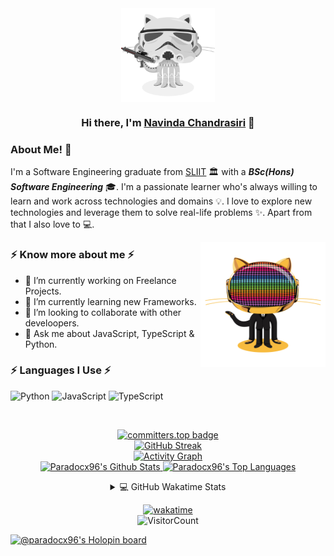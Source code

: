 
<div align="center">
<img align="center" alt="GIF" height="150px" src="https://github.com/paradocx96/paradocx96/blob/main/images/stormtroopocat.png" />

### Hi there, I'm [Navinda Chandrasiri](https://github.com/paradocx96) 👋

</div>  

### About Me! 🤩 &nbsp;

I'm a Software Engineering graduate from <a alt="SLIIT" href="https://www.sliit.lk" target="_blank">SLIIT</a> 🏛 with a _***BSc(Hons) Software Engineering***_ 🎓. I'm a passionate learner who's always willing to learn and work across technologies and domains 💡. I love to explore new technologies and leverage them to solve real-life problems ✨. Apart from that I also love to 💻. 

<img align="right" height="200" width="200" alt="GIF" src="https://github.com/paradocx96/paradocx96/blob/main/images/daftpunktocat-guy.gif" />

### ⚡ Know more about me ⚡  
- 🔭 I’m currently working on Freelance Projects.
- 🌱 I’m currently learning new Frameworks.
- 👯 I’m looking to collaborate with other develoopers.
- 💬 Ask me about JavaScript, TypeScript & Python.

### ⚡ Languages I Use ⚡  

![Python](https://img.shields.io/badge/Python-3776AB?style=for-the-badge&logo=python&logoColor=white) 
![JavaScript](https://img.shields.io/badge/JavaScript-323330?style=for-the-badge&logo=javascript&logoColor=F7DF1E) 
![TypeScript](https://img.shields.io/badge/TypeScript-white?style=for-the-badge&logo=typescript) 
 
<br />
<div align="center">  

  [![committers.top badge](https://user-badge.committers.top/sri_lanka_private/paradocx96.svg)](https://user-badge.committers.top/sri_lanka_private/paradocx96)  
  [![GitHub Streak](http://github-readme-streak-stats.herokuapp.com/?user=Paradocx96&theme=dark)](https://github.com/paradocx96)  
  [![Activity Graph](https://github-readme-activity-graph.vercel.app/graph?username=Paradocx96&theme=redical)](https://github.com/paradocx96)  
  <a href="https://github.com/anuraghazra/github-readme-stats">
      <img alt="Paradocx96's Github Stats" src="https://denvercoder1-github-readme-stats.vercel.app/api?username=paradocx96&show_icons=true&count_private=true&theme=react&hide_border=true&bg_color=1F222E&title_color=F85D7F&icon_color=F8D866" height="192px"/>
  </a>
  <a href="https://github.com/anuraghazra/github-readme-stats">
    <img alt="Paradocx96's Top Languages" src="https://denvercoder1-github-readme-stats.vercel.app/api/top-langs/?username=paradocx96&langs_count=8&layout=compact&theme=react&hide_border=true&bg_color=1F222E&title_color=F85D7F&icon_color=F8D866" height="192px"/>
  </a> 
  
  
<details> 
  <summary>💻 GitHub Wakatime Stats</summary>
  <br/>

  <a href="https://wakatime.com/@paradocx96">
    <img src="https://wakatime.com/share/@paradocx96/f224f51b-8e85-452f-a329-7bc8bdab5bff.png"/>
  </a>  
  <img src="https://github-readme-stats.vercel.app/api/wakatime?username=@paradocx96&bg_color=30,e96443,904e95&title_color=fff&text_color=000" />
  
  [_Wakatime stats since Feb-17-2021_](https://wakatime.com/@paradocx96)
  
  <br/>
  <b>Note:</b> Top languages is only a metric of the languages my public code consists of and doesn't reflect experience or skill level.
</details>  

[![wakatime](https://wakatime.com/badge/user/969f949e-b0e5-4f95-8225-6d0354fe3bd6.svg)](https://wakatime.com/@969f949e-b0e5-4f95-8225-6d0354fe3bd6)  
![VisitorCount](https://profile-counter.glitch.me/{paradocx96}/count.svg)  

</div>  


[![@paradocx96's Holopin board](https://holopin.me/paradocx96)](https://holopin.io/@paradocx96)
